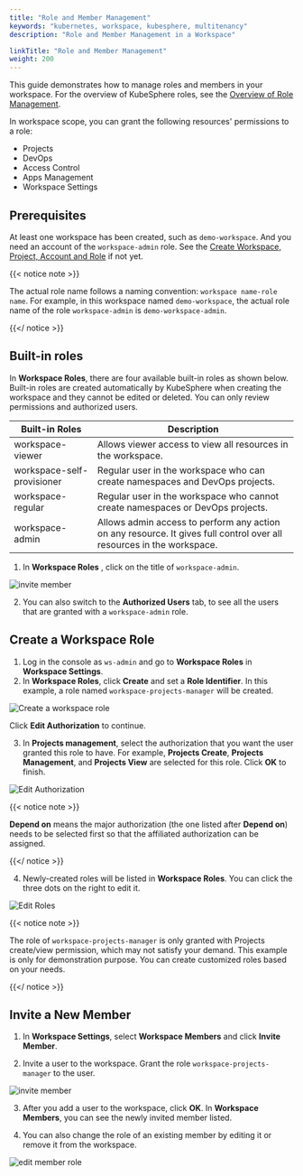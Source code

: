 ```yaml
---
title: "Role and Member Management"
keywords: "kubernetes, workspace, kubesphere, multitenancy"
description: "Role and Member Management in a Workspace"

linkTitle: "Role and Member Management"
weight: 200
---
```


This guide demonstrates how to manage roles and members in your workspace. For the overview of KubeSphere roles, see the [Overview of Role Management](../todo). 

In workspace scope, you can grant the following resources' permissions to a role:

- Projects
- DevOps
- Access Control
- Apps Management
- Workspace Settings

## Prerequisites

At least one workspace has been created, such as `demo-workspace`. And you need an account of the `workspace-admin` role. See the [Create Workspace, Project, Account and Role](../../quick-start/create-workspace-and-project/) if not yet.

{{< notice note >}} 

The actual role name follows a naming convention: `workspace name-role name`. For example, in this workspace named `demo-workspace`, the actual role name of the role `workspace-admin` is `demo-workspace-admin`.

{{</ notice >}} 

## Built-in roles

In **Workspace Roles**, there are four available built-in roles as shown below. Built-in roles are created automatically by KubeSphere when creating the workspace and they cannot be edited or deleted. You can only review permissions and authorized users.

| Built-in Roles     | Description                                                  |
| ------------------ | ------------------------------------------------------------ |
| workspace-viewer | Allows viewer access to view all resources in the workspace. |
| workspace-self-provisioner     | Regular user in the workspace who can create namespaces and DevOps projects.          |
| workspace-regular   | Regular user in the workspace who cannot create namespaces or DevOps projects. |
| workspace-admin     | Allows admin access to perform any action on any resource. It gives full control over all resources in the workspace. |

1. In **Workspace Roles** , click on the title of `workspace-admin`.

![invite member](/images/docs/ws-admin/workspace_role_detail.png)

2. You can also switch to the **Authorized Users** tab, to see all the users that are granted with a `workspace-admin` role.

## Create a Workspace Role

1. Log in the console as `ws-admin` and go to **Workspace Roles** in **Workspace Settings**.
2. In **Workspace Roles**, click **Create** and set a **Role Identifier**. In this example, a role named `workspace-projects-manager` will be created.

![Create a workspace role](/images/docs/ws-admin/workspace_role_create_step1.png)

Click **Edit Authorization** to continue.

3. In **Projects management**, select the authorization that you want the user granted this role to have. For example, **Projects Create**, **Projects Management**, and **Projects View** are selected for this role. Click **OK** to finish.

![Edit Authorization](/images/docs/ws-admin/workspace_role_create_step2.png)

{{< notice note >}} 

**Depend on** means the major authorization (the one listed after **Depend on**) needs to be selected first so that the affiliated authorization can be assigned.

{{</ notice >}} 

4. Newly-created roles will be listed in **Workspace Roles**. You can click the three dots on the right to edit it.

![Edit Roles](/images/docs/ws-admin/workspace_role_edit.png)

{{< notice note >}} 

The role of `workspace-projects-manager` is only granted with Projects create/view permission, which may not satisfy your demand. This example is only for demonstration purpose. You can create customized roles based on your needs.

{{</ notice >}} 

## Invite a New Member

1. In **Workspace Settings**, select **Workspace Members** and click **Invite Member**.

2. Invite a user to the workspace. Grant the role `workspace-projects-manager` to the user. 

![invite member](/images/docs/ws-admin/workspace_invite_user.png)


3. After you add a user to the workspace, click **OK**. In **Workspace Members**, you can see the newly invited member listed.

4. You can also change the role of an existing member by editing it or remove it from the workspace.

![edit member role](/images/docs/ws-admin/workspace_user_edit.png)

